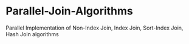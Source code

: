 # Parallel-Join-Algorithms
Parallel Implementation of Non-Index Join, Index Join, Sort-Index Join, Hash Join algorithms 
